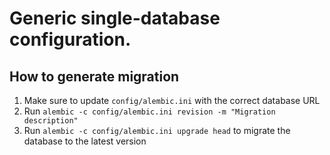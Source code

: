 # Generic single-database configuration.

## How to generate migration

1. Make sure to update `config/alembic.ini` with the correct database URL
2. Run `alembic -c config/alembic.ini revision -m "Migration description"`
3. Run `alembic -c config/alembic.ini upgrade head` to migrate the database to the latest version
